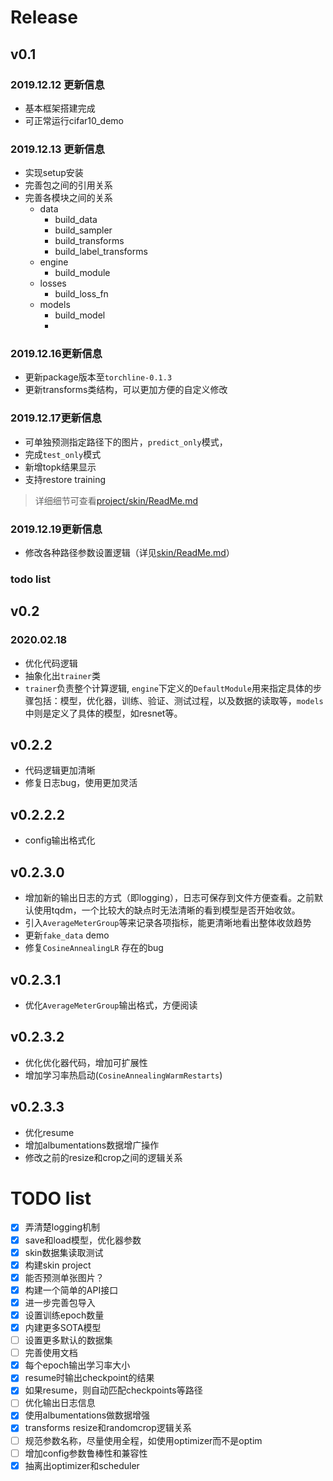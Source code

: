 
# Release

## v0.1

### 2019.12.12 更新信息
- 基本框架搭建完成
- 可正常运行cifar10_demo


### 2019.12.13 更新信息
- 实现setup安装
- 完善包之间的引用关系
- 完善各模块之间的关系
  - data
    - build_data
    - build_sampler
    - build_transforms
    - build_label_transforms
  - engine
    - build_module
  - losses
    - build_loss_fn
  - models
    - build_model
    - 
### 2019.12.16更新信息

- 更新package版本至`torchline-0.1.3`
- 更新transforms类结构，可以更加方便的自定义修改

### 2019.12.17更新信息
- 可单独预测指定路径下的图片，`predict_only`模式，
- 完成`test_only`模式
- 新增topk结果显示
- 支持restore training
> 详细细节可查看[project/skin/ReadMe.md](projects/skin/ReadMe.md)

### 2019.12.19更新信息
- 修改各种路径参数设置逻辑（详见[skin/ReadMe.md](projects/skin/ReadMe.md)）

### todo list


## v0.2

### 2020.02.18

- 优化代码逻辑
- 抽象化出`trainer`类
- `trainer`负责整个计算逻辑, `engine`下定义的`DefaultModule`用来指定具体的步骤包括：模型，优化器，训练、验证、测试过程，以及数据的读取等，`models`中则是定义了具体的模型，如resnet等。

## v0.2.2

- 代码逻辑更加清晰
- 修复日志bug，使用更加灵活

## v0.2.2.2

- config输出格式化

## v0.2.3.0

- 增加新的输出日志的方式（即logging），日志可保存到文件方便查看。之前默认使用tqdm，一个比较大的缺点时无法清晰的看到模型是否开始收敛。
- 引入`AverageMeterGroup`等来记录各项指标，能更清晰地看出整体收敛趋势
- 更新`fake_data` demo
- 修复`CosineAnnealingLR` 存在的bug

## v0.2.3.1
- 优化`AverageMeterGroup`输出格式，方便阅读

## v0.2.3.2
- 优化优化器代码，增加可扩展性
- 增加学习率热启动(`CosineAnnealingWarmRestarts`)

## v0.2.3.3
- 优化resume
- 增加albumentations数据增广操作
- 修改之前的resize和crop之间的逻辑关系

# TODO list 


- [x] 弄清楚logging机制
- [x] save和load模型，优化器参数
- [x] skin数据集读取测试
- [x] 构建skin project
- [x] 能否预测单张图片？
- [x] 构建一个简单的API接口
- [x] 进一步完善包导入
- [x] 设置训练epoch数量
- [X] 内建更多SOTA模型
- [ ] 设置更多默认的数据集
- [ ] 完善使用文档
- [x] 每个epoch输出学习率大小
- [x] resume时输出checkpoint的结果
- [x] 如果resume，则自动匹配checkpoints等路径
- [ ] 优化输出日志信息
- [x] 使用albumentations做数据增强
- [x] transforms resize和randomcrop逻辑关系
- [ ] 规范参数名称，尽量使用全程，如使用optimizer而不是optim
- [ ] 增加config参数鲁棒性和兼容性
- [x] 抽离出optimizer和scheduler